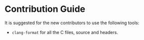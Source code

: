 # Contribution Guide

It is suggested for the new contributors to use the following tools:
- `clang-format` for all the C files, source and headers.
